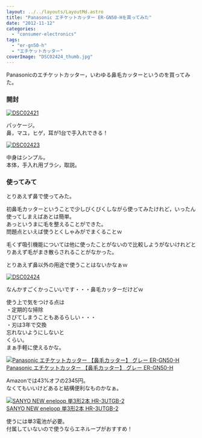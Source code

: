 ```yaml
---
layout: ../../layouts/LayoutMd.astro
title: "Panasonic エチケットカッター ER-GN50-Hを買ってみた"
date: "2012-11-12"
categories: 
  - "consumer-electronics"
tags: 
  - "er-gn50-h"
  - "エチケットカッター"
coverImage: "DSC02424_thumb.jpg"
---
```


Panasonicのエチケットカッター，いわゆる鼻毛カッターというのを買ってみた。

### 開封

[![DSC02421](images/DSC02421_thumb.jpg "DSC02421")](//mizuka123.net/wp-content/uploads/2012/11/DSC02421.jpg)

パッケージ。  
鼻，マユ，ヒゲ，耳が1台で手入れできる！

[![DSC02423](images/DSC02423_thumb.jpg "DSC02423")](//mizuka123.net/wp-content/uploads/2012/11/DSC02423.jpg)

中身はシンプル。  
本体，手入れ用ブラシ，取説。

### 使ってみて

とりあえず鼻で使ってみた。

初鼻毛カッターということで少しびくびくしながら使ってみたけれど，いったん使ってしまえばあとは簡単。  
あっというまに毛を整えることができた。  
問題点といえば使うとくしゃみがでまくることｗ

毛くず吸引機能については他に使ったことがないので比較しようがないけれどとりあえず毛がまき散らされることがなかった。

とりあえず鼻以外の用途で使うことはないかなぁｗ

[![DSC02424](images/DSC02424_thumb.jpg "DSC02424")](//mizuka123.net/wp-content/uploads/2012/11/DSC02424.jpg)

なんかすごくかっこいいです・・・鼻毛カッターだけどｗ

使う上で気をつける点は  
・定期的な掃除  
さびてしまうこともあるらしい・・・  
・刃は3年で交換  
忘れないようにしないと  
くらい。  
まぁ手軽に使えるかな。

[![Panasonic エチケットカッター 【鼻毛カッター】 グレー ER-GN50-H](images/31umLozZraL._SL160_.jpg)  
Panasonic エチケットカッター 【鼻毛カッター】 グレー ER-GN50-H  
](https://www.amazon.co.jp/exec/obidos/ASIN/B003XOS4NU/mizuka123-22/ref=nosim)

Amazonでは43%オフの2345円。  
なくてもいいけどあると結構便利なものかなぁ。

[![SANYO NEW eneloop 単3形2本 HR-3UTGB-2](images/51Ae6dPD3wL._SL160_.jpg)  
SANYO NEW eneloop 単3形2本 HR-3UTGB-2  
](https://www.amazon.co.jp/exec/obidos/ASIN/B005V9XNWW/mizuka123-22/ref=nosim)

使うには単3電池が必要。  
付属していないので使うならエネループがおすすめ！
